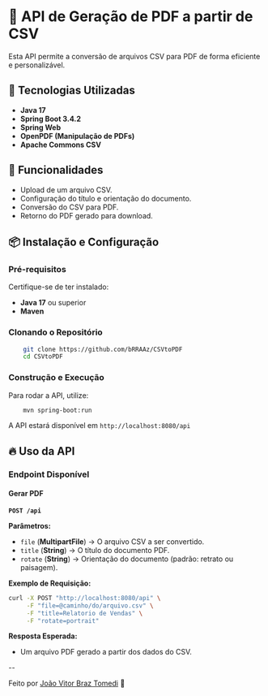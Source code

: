 # 📄 API de Geração de PDF a partir de CSV

Esta API permite a conversão de arquivos CSV para PDF de forma eficiente e personalizável. 

## 🚀 Tecnologias Utilizadas

- **Java 17**
- **Spring Boot 3.4.2**
- **Spring Web**
- **OpenPDF (Manipulação de PDFs)**
- **Apache Commons CSV**

## 📌 Funcionalidades

- Upload de um arquivo CSV.
- Configuração do título e orientação do documento.
- Conversão do CSV para PDF.
- Retorno do PDF gerado para download.

## 📦 Instalação e Configuração

### Pré-requisitos

Certifique-se de ter instalado:

- **Java 17** ou superior
- **Maven**

### Clonando o Repositório

```bash
    git clone https://github.com/bRRAAz/CSVtoPDF
    cd CSVtoPDF
```

### Construção e Execução

Para rodar a API, utilize:

```bash
    mvn spring-boot:run
```

A API estará disponível em `http://localhost:8080/api`

## 🔥 Uso da API

### Endpoint Disponível

#### **Gerar PDF**

**`POST /api`**

**Parâmetros:**

- `file` (**MultipartFile**) → O arquivo CSV a ser convertido.
- `title` (**String**) → O título do documento PDF.
- `rotate` (**String**) → Orientação do documento (padrão: retrato ou paisagem).

**Exemplo de Requisição:**

```bash
curl -X POST "http://localhost:8080/api" \
     -F "file=@caminho/do/arquivo.csv" \
     -F "title=Relatorio de Vendas" \
     -F "rotate=portrait"
```

**Resposta Esperada:**

- Um arquivo PDF gerado a partir dos dados do CSV.

--

Feito por [João Vitor Braz Tomedi](https://github.com/bRRAAz) 🚀

